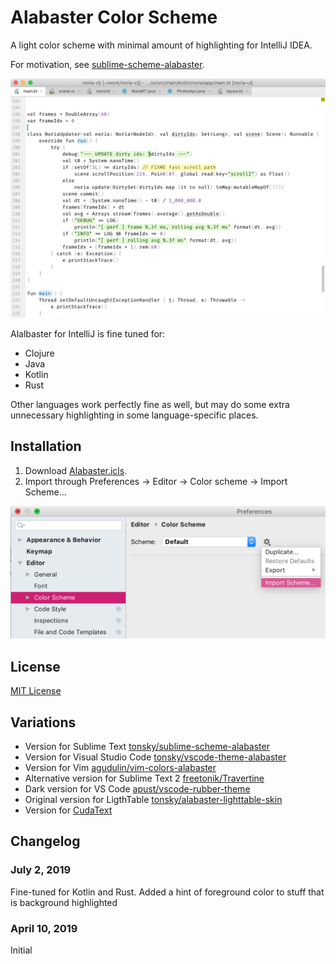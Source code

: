 # Alabaster Color Scheme

A light color scheme with minimal amount of highlighting for IntelliJ IDEA.

For motivation, see [sublime-scheme-alabaster](https://github.com/tonsky/sublime-scheme-alabaster).

![Screenshot](screenshot.png)

Alalbaster for IntelliJ is fine tuned for:

- Clojure
- Java
- Kotlin
- Rust

Other languages work perfectly fine as well, but may do some extra unnecessary highlighting in some language-specific places.

## Installation

1. Download [Alabaster.icls](https://raw.githubusercontent.com/tonsky/intellij-alabaster/master/Alabaster.icls).
2. Import through Preferences → Editor → Color scheme → Import Scheme...

![Installation](installation.png)

## License

[MIT License](./LICENSE.txt)

## Variations

- Version for Sublime Text [tonsky/sublime-scheme-alabaster](https://github.com/tonsky/sublime-scheme-alabaster)
- Version for Visual Studio Code [tonsky/vscode-theme-alabaster](https://github.com/tonsky/vscode-theme-alabaster)
- Version for Vim [agudulin/vim-colors-alabaster](https://github.com/agudulin/vim-colors-alabaster)
- Alternative version for Sublime Text 2 [freetonik/Travertine](https://github.com/freetonik/Travertine)
- Dark version for VS Code [apust/vscode-rubber-theme](https://github.com/apust/vscode-rubber-theme)
- Original version for LigthTable [tonsky/alabaster-lighttable-skin](https://github.com/tonsky/alabaster-lighttable-skin)
- Version for [CudaText](https://sourceforge.net/projects/cudatext/files/addons/themes/theme.Alabaster.zip/download)

## Changelog

### July 2, 2019

Fine-tuned for Kotlin and Rust. Added a hint of foreground color to stuff that is background highlighted

### April 10, 2019

Initial